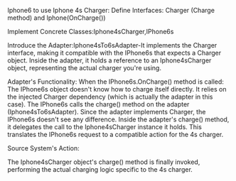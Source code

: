Iphone6 to use Iphone 4s Charger:
Define Interfaces: Charger (Charge method) and Iphone(OnCharge())

 Implement Concrete Classes:Iphone4sCharger,IPhone6s
 
 Introduce the Adapter:Iphone4sTo6sAdapter-It implements the Charger interface, making it compatible with the IPhone6s that expects a Charger object.
Inside the adapter, it holds a reference to an Iphone4sCharger object, representing the actual charger you're using.

Adapter's Functionality:
When the IPhone6s.OnCharge() method is called:
The IPhone6s object doesn't know how to charge itself directly. It relies on the injected Charger dependency (which is actually the adapter in this case).
The IPhone6s calls the charge() method on the adapter (Iphone4sTo6sAdapter).
Since the adapter implements Charger, the IPhone6s doesn't see any difference.
Inside the adapter's charge() method, it delegates the call to the Iphone4sCharger instance it holds. This translates the IPhone6s request to a compatible action for the 4s charger.

Source System's Action:

The Iphone4sCharger object's charge() method is finally invoked, performing the actual charging logic specific to the 4s charger.

